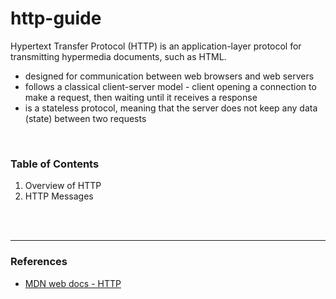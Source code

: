 # http-guide

Hypertext Transfer Protocol (HTTP) is an application-layer protocol for transmitting hypermedia documents, such as HTML. 

- designed for communication between web browsers and web servers
- follows a classical client-server model - client opening a connection to make a request, then waiting until it receives a response
- is a stateless protocol, meaning that the server does not keep any data (state) between two requests

<br>

### Table of Contents

1. Overview of HTTP
2. HTTP Messages

<br><br>

---
### References

* [MDN web docs - HTTP](https://developer.mozilla.org/en-US/docs/Web/HTTP)